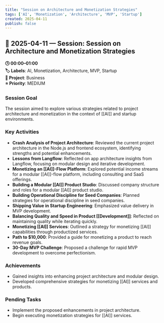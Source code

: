 ```yaml
---
title: "Session on Architecture and Monetization Strategies"
tags: ['AI', 'Monetization', 'Architecture', 'MVP', 'Startup']
created: 2025-04-11
publish: false
---
```


## 📅 2025-04-11 — Session: Session on Architecture and Monetization Strategies

**🕒 00:00–01:00**  
**🏷️ Labels**: AI, Monetization, Architecture, MVP, Startup  
**📂 Project**: Business  
**⭐ Priority**: MEDIUM  


### Session Goal
The session aimed to explore various strategies related to project architecture and monetization in the context of [[AI]] and startup environments.

### Key Activities
- **Crash Analysis of Project Architecture**: Reviewed the current project architecture in the Node.js and frontend ecosystem, identifying strengths and potential enhancements.
- **Lessons from Langflow**: Reflected on app architecture insights from Langflow, focusing on modular design and iterative development.
- **Monetizing an [[AI]]-Flow Platform**: Explored potential income streams for a modular [[AI]]-flow platform, including consulting and SaaS offerings.
- **Building a Modular [[AI]] Product Studio**: Discussed company structure and roles for a modular [[AI]] product studio.
- **Building Operational Discipline for Seed Companies**: Planned strategies for operational discipline in seed companies.
- **Shipping Value in Startup Engineering**: Emphasized value delivery in MVP development.
- **Balancing Quality and Speed in Product [[Development]]**: Reflected on maintaining quality while iterating quickly.
- **Monetizing [[AI]] Services**: Outlined a strategy for monetizing [[AI]] capabilities through productized services.
- **Path to $10,000**: Provided a guide for monetizing a product to reach revenue goals.
- **30-Day MVP Challenge**: Proposed a challenge for rapid MVP development to overcome perfectionism.

### Achievements
- Gained insights into enhancing project architecture and modular design.
- Developed comprehensive strategies for monetizing [[AI]] services and products.

### Pending Tasks
- Implement the proposed enhancements in project architecture.
- Begin executing monetization strategies for [[AI]] services.

